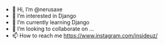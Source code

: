 - 👋 Hi, I’m @nerusaxe
- 👀 I’m interested in Django
- 🌱 I’m currently learning Django
- 💞️ I’m looking to collaborate on ...
- 📫 How to reach me https://www.instagram.com/insideuz/

<!---
nerusaxe/nerusaxe is a ✨ special ✨ repository because its `README.md` (this file) appears on your GitHub profile.
You can click the Preview link to take a look at your changes.
--->
